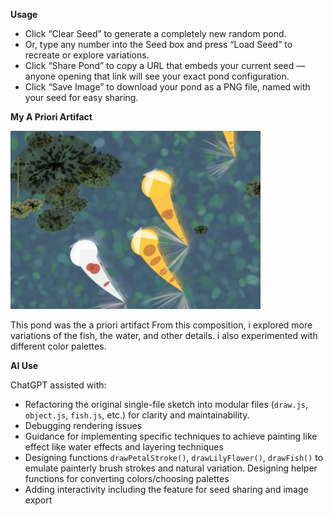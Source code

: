 **Usage**
- Click “Clear Seed” to generate a completely new random pond.
- Or, type any number into the Seed box and press “Load Seed” to recreate or explore variations.
- Click “Share Pond” to copy a URL that embeds your current seed —
anyone opening that link will see your exact pond configuration.
- Click “Save Image” to download your pond as a PNG file, named with your seed for easy sharing.

**My A Priori Artifact**

<img src="assets/a_priori.png" width="400" alt="Original Pond">

This pond was the a priori artifact
From this composition, i explored more variations of the fish, the water, and other details. i also experimented with different color palettes.

**AI Use**

ChatGPT assisted with:

- Refactoring the original single-file sketch into modular files (`draw.js`, `object.js`, `fish.js`, etc.) for clarity and maintainability.
- Debugging rendering issues
- Guidance for implementing specific techniques to achieve painting like effect like water effects and layering techniques
- Designing functions `drawPetalStroke()`, `drawLilyFlower()`, `drawFish()` to emulate painterly brush strokes and natural variation. Designing helper functions for converting colors/choosing palettes
- Adding interactivity including the feature for seed sharing and image export
